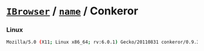 # [`IBrowser`](/api/ua-parser-js/get-browser.md) / [`name`](../name.md) / Conkeror

### Linux

```sh
Mozilla/5.0 (X11; Linux x86_64; rv:6.0.1) Gecko/20110831 conkeror/0.9.3
```